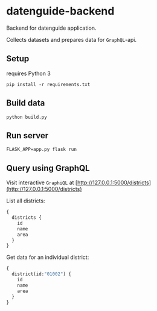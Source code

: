 # datenguide-backend

Backend for datenguide application.

Collects datasets and prepares data for `GraphQL`-api.

## Setup

requires Python 3

    pip install -r requirements.txt


## Build data

    python build.py


## Run server

    FLASK_APP=app.py flask run

## Query using GraphQL

Visit interactive `GraphiQL` at [http://127.0.0.1:5000/districts](http://127.0.0.1:5000/districts)

List all districts:

```graphql
{
  districts {
    id
    name
    area
  }
}
```

Get data for an individual district:

```graphql
{
  district(id:"01002") {
    id
    name
    area
  }
}
```

